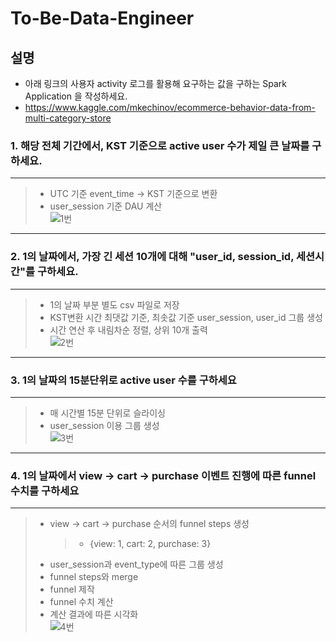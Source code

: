# To-Be-Data-Engineer  
  
## 설명
- 아래 링크의 사용자 activity 로그를 활용해 요구하는 값을 구하는 Spark Application 을 작성하세요.
- https://www.kaggle.com/mkechinov/ecommerce-behavior-data-from-multi-category-store

### 1. 해당 전체 기간에서, KST 기준으로 active user 수가 제일 큰 날짜를 구하세요.  
----  
> - UTC 기준 event_time → KST 기준으로 변환  
> - user_session 기준 DAU 계산  
![1번](https://user-images.githubusercontent.com/69496202/141769475-e5337a7e-98c1-48c4-9877-acac96b89b82.PNG)

  
----  
### 2. 1의 날짜에서, 가장 긴 세션 10개에 대해 "user_id, session_id, 세션시간"를 구하세요.  
----  
> - 1의 날짜 부분 별도 csv 파일로 저장  
> - KST변환 시간 최댓값 기준, 최솟값 기준 user_session, user_id 그룹 생성  
> - 시간 연산 후 내림차순 정렬, 상위 10개 출력  
![2번](https://user-images.githubusercontent.com/69496202/141769676-426a2841-eb3b-4f39-8a9d-a4f29b278dee.PNG)

----  
### 3. 1의 날짜의 15분단위로 active user 수를 구하세요  
----  
> - 매 시간별 15분 단위로 슬라이싱  
> - user_session 이용 그룹 생성  
![3번](https://user-images.githubusercontent.com/69496202/141769794-a0f0c13f-f7c1-41ec-9019-2ce7ddf79a10.PNG)

----  
### 4. 1의 날짜에서 view → cart → purchase 이벤트 진행에 따른 funnel 수치를 구하세요    
----  
> - view → cart → purchase 순서의 funnel steps 생성
>   >   - {view: 1, cart: 2, purchase: 3}  
>   >   
> - user_session과 event_type에 따른 그룹 생성  
> - funnel steps와 merge  
> - funnel 제작  
> - funnel 수치 계산  
> - 계산 결과에 따른 시각화  
![4번](https://user-images.githubusercontent.com/69496202/141770008-e5f74bdd-201b-481c-8222-990594202cf6.png)
